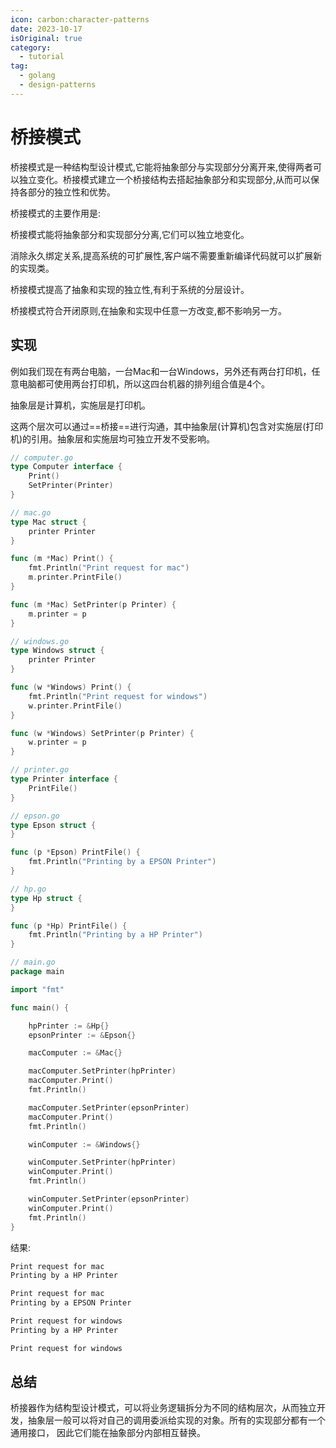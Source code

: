 ```yaml
---
icon: carbon:character-patterns
date: 2023-10-17
isOriginal: true
category:
  - tutorial
tag:
  - golang
  - design-patterns
---
```


# 桥接模式

桥接模式是一种结构型设计模式,它能将抽象部分与实现部分分离开来,使得两者可以独立变化。桥接模式建立一个桥接结构去搭起抽象部分和实现部分,从而可以保持各部分的独立性和优势。

桥接模式的主要作用是:

桥接模式能将抽象部分和实现部分分离,它们可以独立地变化。

消除永久绑定关系,提高系统的可扩展性,客户端不需要重新编译代码就可以扩展新的实现类。

桥接模式提高了抽象和实现的独立性,有利于系统的分层设计。

桥接模式符合开闭原则,在抽象和实现中任意一方改变,都不影响另一方。

## 实现

例如我们现在有两台电脑，一台Mac和一台Windows，另外还有两台打印机，任意电脑都可使用两台打印机，所以这四台机器的排列组合值是4个。

抽象层是计算机，实施层是打印机。

这两个层次可以通过==桥接==进行沟通，其中抽象层(计算机)包含对实施层(打印机)的引用。抽象层和实施层均可独立开发不受影响。

```go
// computer.go
type Computer interface {
    Print()
    SetPrinter(Printer)
}
```

```go
// mac.go
type Mac struct {
    printer Printer
}

func (m *Mac) Print() {
    fmt.Println("Print request for mac")
    m.printer.PrintFile()
}

func (m *Mac) SetPrinter(p Printer) {
    m.printer = p
}
```

```go
// windows.go
type Windows struct {
    printer Printer
}

func (w *Windows) Print() {
    fmt.Println("Print request for windows")
    w.printer.PrintFile()
}

func (w *Windows) SetPrinter(p Printer) {
    w.printer = p
}
```

```go
// printer.go
type Printer interface {
    PrintFile()
}
```

```go
// epson.go
type Epson struct {
}

func (p *Epson) PrintFile() {
    fmt.Println("Printing by a EPSON Printer")
}
```

```go
// hp.go
type Hp struct {
}

func (p *Hp) PrintFile() {
    fmt.Println("Printing by a HP Printer")
}
```

```go
// main.go
package main

import "fmt"

func main() {

    hpPrinter := &Hp{}
    epsonPrinter := &Epson{}

    macComputer := &Mac{}

    macComputer.SetPrinter(hpPrinter)
    macComputer.Print()
    fmt.Println()

    macComputer.SetPrinter(epsonPrinter)
    macComputer.Print()
    fmt.Println()

    winComputer := &Windows{}

    winComputer.SetPrinter(hpPrinter)
    winComputer.Print()
    fmt.Println()

    winComputer.SetPrinter(epsonPrinter)
    winComputer.Print()
    fmt.Println()
}
```

结果:

```sh
Print request for mac
Printing by a HP Printer

Print request for mac
Printing by a EPSON Printer

Print request for windows
Printing by a HP Printer

Print request for windows

```

## 总结

桥接器作为结构型设计模式，可以将业务逻辑拆分为不同的结构层次，从而独立开发，抽象层一般可以将对自己的调用委派给实现的对象。所有的实现部分都有一个通用接口， 因此它们能在抽象部分内部相互替换。